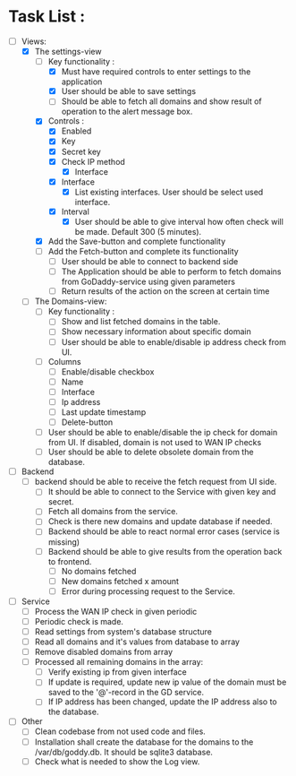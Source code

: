 # Task List :
- [ ] Views:
    - [x] The settings-view
        - [ ] Key functionality :
          - [x] Must have required controls to enter settings to the application 
          - [x] User should be able to save settings
          - [ ] Should be able to fetch all domains and show result of operation to the alert message box.
        - [x] Controls :
            - [x] Enabled
            - [x] Key
            - [x] Secret key
            - [x] Check IP method
                - [x] Interface
            - [x] Interface
                - [x] List existing interfaces. User should be select used interface.
            - [x] Interval
                - [x] User should be able to give interval how often check will be made. Default 300 (5 minutes).
        - [x] Add the Save-button and complete functionality 
        - [ ] Add the Fetch-button and complete its functionality
            - [ ] User should be able to connect to backend side
            - [ ] The Application should be able to perform to fetch domains from GoDaddy-service using given parameters
            - [ ] Return results of the action on the screen at certain time
    - [ ] The Domains-view:
        - [ ] Key functionality :
          - [ ] Show and list fetched domains in the table.
          - [ ] Show necessary information about specific domain
          - [ ] User should be able to enable/disable ip address check from UI.
        - [ ]  Columns 
           - [ ] Enable/disable checkbox 
           - [ ] Name 
           - [ ] Interface
           - [ ] Ip address
           - [ ] Last update timestamp
           - [ ] Delete-button
        - [ ] User should be able to enable/disable the ip check for domain from UI. If disabled, domain is not used to WAN IP checks
        - [ ] User should be able to delete obsolete domain from the database.
- [ ] Backend
    - [ ] backend should be able to receive the fetch request from UI side.
        - [ ] It should be able to connect to the Service with given key and secret.
        - [ ] Fetch all domains from the service.
        - [ ] Check is there new domains and update database if needed.
        - [ ] Backend should be able to react normal error cases (service is missing)
        - [ ] Backend should be able to give results from the operation back to frontend.
            - [ ] No domains fetched
            - [ ] New domains fetched x amount
            - [ ] Error during processing request to the Service.
- [ ] Service
    - [ ] Process the WAN IP check in given periodic
    - [ ] Periodic check is made.
    - [ ] Read settings from system's database structure
    - [ ] Read all domains and it's values from database to array
    - [ ] Remove disabled domains from array
    - [ ] Processed all remaining domains in the array:
        - [ ] Verify existing ip from given interface
        - [ ] If update is required, update new ip value of the domain must be saved to the '@'-record in the GD service.
        - [ ] If IP address has been changed, update the IP address also to the database.
- [ ] Other
  - [ ] Clean codebase from not used code and files. 
  - [ ] Installation shall create the database for the domains to the /var/db/goddy.db. It should be sqlite3 database.
  - [ ] Check what is needed to show the Log view.
